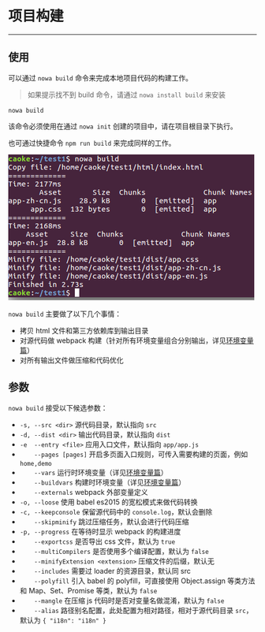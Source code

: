 # 项目构建

---

## 使用

可以通过 `nowa build` 命令来完成本地项目代码的构建工作。

> 如果提示找不到 build 命令，请通过 `nowa install build` 来安装

```shell
nowa build
```

该命令必须使用在通过 `nowa init` 创建的项目中，请在项目根目录下执行。

也可通过快捷命令 `npm run build` 来完成同样的工作。

![](screenshot-build-use.png)

`nowa build` 主要做了以下几个事情：
- 拷贝 html 文件和第三方依赖库到输出目录
- 对源代码做 webpack 构建（针对所有环境变量组合分别输出，详见[环境变量篇](huan_jing_bian_liang.md)）
- 对所有输出文件做压缩和代码优化

## 参数

`nowa build` 接受以下候选参数：

- `-s, --src <dir>` 源代码目录，默认指向 `src`
- `-d, --dist <dir>` 输出代码目录，默认指向 `dist`
- `-e  --entry <file>` 应用入口文件，默认指向 `app/app.js`
- `    --pages [pages]` 开启多页面入口规则，可传入需要构建的页面，例如 `home,demo`
- `    --vars` 运行时环境变量（详见[环境变量篇](huan_jing_bian_liang.md)）
- `    --buildvars` 构建时环境变量（详见[环境变量篇](huan_jing_bian_liang.md)）
- `    --externals` webpack 外部变量定义
- `-o, --loose` 使用 babel es2015 的宽松模式来做代码转换
- `-c, --keepconsole` 保留源代码中的 `console.log`，默认会删除
- `    --skipminify` 跳过压缩任务，默认会进行代码压缩
- `-p, --progress` 在等待时显示 webpack 的构建进度
- `    --exportcss` 是否导出 css 文件，默认为 `true`
- `    --multiCompilers` 是否使用多个编译配置，默认为 `false`
- `    --minifyExtension <extension>` 压缩文件的后缀，默认无
- `    --includes` 需要过 loader 的资源目录，默认同 src
- `    --polyfill` 引入 babel 的 polyfill，可直接使用 Object.assign 等类方法和 Map、Set、Promise 等类，默认为 `false`
- `    --mangle` 在压缩 js 代码时是否对变量名做混淆，默认为 `false`
- `    --alias` 路径别名配置，此处配置为相对路径，相对于源代码目录 `src`，默认为 `{ "i18n": "i18n" }`
